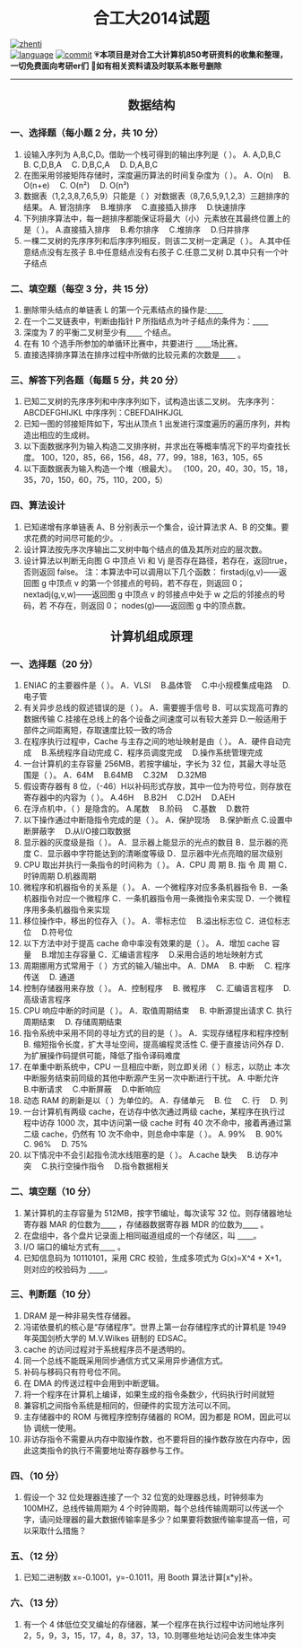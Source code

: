 # <center>合工大2014试题</center>

[![zhenti](https://img.shields.io/badge/%E8%80%83%E7%A0%94%E7%9C%9F%E9%A2%98-850-brightgreen)](https://github.com/HFUT-cskaoyan/zhenti)  
[![language](https://img.shields.io/badge/language-c%2B%2B-orange)](#language)
[![commit](https://img.shields.io/github/last-commit/HFUT-cskaoyan/zhenti)](#commit)
:heartpulse:**本项目是对合工大计算机850考研资料的收集和整理，一切免费面向考研er们**
:love_letter:**如有相关资料请及时联系本账号删除**
****
## <center>数据结构</center>
### 一、选择题（每小题 2 分，共 10 分）
1. 设输入序列为 A,B,C,D。借助一个栈可得到的输出序列是（ ）。
A. A,D,B,C&emsp; B. C,D,B,A &emsp;C. D,B,C,A &emsp;D. D,A,B,C
2. 在图采用邻接矩阵存储时，深度遍历算法的时间复杂度为（ ）。
A．O(n)&emsp; B. O(n+e) &emsp;C. O(n²)&emsp; D. O(n³)
3. 数据表（1,2,3,8,7,6,5,9）只能是（ ）对数据表（8,7,6,5,9,1,2,3）三趟排序的结果。
A. 冒泡排序&emsp; B.堆排序&emsp; C.直接插入排序&emsp; D.快速排序
4. 下列排序算法中，每一趟排序都能保证将最大（小）元素放在其最终位置上的是（ ）。
A.直接插入排序&emsp; B.希尔排序&emsp; C.堆排序&emsp; D.归并排序
5. 一棵二叉树的先序序列和后序序列相反，则该二叉树一定满足（ ）。
A.其中任意结点没有左孩子
B.中任意结点没有右孩子
C.任意二叉树
D.其中只有一个叶子结点
### 二、填空题（每空 3 分，共 15 分）
1. 删除带头结点的单链表 L 的第一个元素结点的操作是:<u>&emsp;&emsp;</u>
2. 在一个二叉链表中，判断由指针 P 所指结点为叶子结点的条件为：<u>&emsp;&emsp;</u>
3. 深度为 7 的平衡二叉树至少有<u>&emsp;&emsp;</u> 个结点。
4. 在有 10 个选手所参加的单循环比赛中，共要进行 <u>&emsp;&emsp;</u>场比赛。
5. 直接选择排序算法在排序过程中所做的比较元素的次数是<u>&emsp;&emsp;</u> 。
### 三、解答下列各题（每题 5 分，共 20 分）
1. 已知二叉树的先序序列和中序序列如下，试构造出该二叉树。
先序序列：ABCDEFGHIJKL
中序序列：CBEFDAIHKJGL
2. 已知一图的邻接矩阵如下，写出从顶点 1 出发进行深度遍历的遍历序列，并构造出相应的生成树。
1. 以下面数据序列为输入构造二叉排序树，并求出在等概率情况下的平均查找长度。
100，120，85，66，156，48，77，99，188，163，105，65
4. 以下面数据表为输入构造一个堆（根最大）。
（100，20，40，30，15，18，35，70，150，60，75，110，200，5）
### 四、算法设计
1. 已知递增有序单链表 A、B 分别表示一个集合，设计算法求 A、B 的交集。要求花费的时间尽可能的少。
.
2. 设计算法按先序次序输出二叉树中每个结点的值及其所对应的层次数。
3. 设计算法以判断无向图 G 中顶点 Vi 和 Vj 是否存在路径，若存在，返回true，否则返回 false。
注：本算法中可以调用以下几个函数：
firstadj(g,v)——返回图 g 中顶点 v 的第一个邻接点的号码，若不存在，则返回 0；
nextadj(g,v,w)——返回图 g 中顶点 v 的邻接点中处于 w 之后的邻接点的号码，若 不存在，则返回 0；
nodes(g)——返回图 g 中的顶点数。

## <center>计算机组成原理</center>
### 一、选择题（20 分）
1. ENIAC 的主要器件是（ ）。
A．VLSI &emsp;B.晶体管 &emsp;C.中小规模集成电路 &emsp;D.电子管
2. 有关异步总线的叙述错误的是（ ）。
A．需要握手信号
B．可以实现高可靠的数据传输
C.挂接在总线上的各个设备之间速度可以有较大差异
D.一般适用于部件之间距离短，存取速度比较一致的场合
3. 在程序执行过程中，Cache 与主存之间的地址映射是由（ ）。
A．硬件自动完成&emsp; B.系统程序自动完成
C．程序员调度完成&emsp; D.操作系统管理完成
4. 一台计算机的主存容量 256MB，若按字编址，字长为 32 位，其最大寻址范围是（ ）。
A．64M &emsp;B.64MB &emsp;C.32M&emsp; D.32MB
5. 假设寄存器有 8 位，（-46）H以补码形式存放，其中一位为符号位，则存放在寄存器中的内容为（ ）。
A.46H &emsp;B.B2H &emsp;C.D2H &emsp;D.AEH
6. 在浮点机中，（ ）是隐含的。
A.尾数 &emsp;B.阶码 &emsp;C.基数 &emsp;D.数符
7. 以下操作通过中断隐指令完成的是（ ）。
A．保护现场 &emsp;B.保护断点
C.设置中断屏蔽字&emsp; D.从I/O接口取数据
8. 显示器的灰度级是指（ ）。
A．显示器上能显示的光点的数目
B．显示器的亮度
C．显示器中字符能达到的清晰度等级
D．显示器中光点亮暗的层次级别
9. CPU 取出并执行一条指令的时间称为（ ）。
A．CPU 周 期 B. 指 令 周 期
C．时钟周期 D.机器周期
10. 微程序和机器指令的关系是（ ）。
A．一个微程序对应多条机器指令
B．一条机器指令对应一个微程序
C．一条机器指令用一条微指令来实现
D．一个微程序用多条机器指令来实现
1.  移位操作中，移出的位存入（ ）。
A．零标志位&emsp; B.溢出标志位
C．进位标志位 &emsp;D.符号位
12. 以下方法中对于提高 cache 命中率没有效果的是（ ）。
A．增加 cache 容量&emsp; B.增加主存容量
C．汇编语言程序&emsp; D.采用合适的地址映射方式
13. 周期挪用方式常用于（ ）方式的输入/输出中。
A．DMA &emsp;B. 中断&emsp; C. 程序传送 &emsp;D. 通道
14. 控制存储器用来存放（ ）。
A．控制程序 &emsp;B. 微程序 &emsp;C. 汇编语言程序 &emsp;D. 高级语言程序
15. CPU 响应中断的时间是（ ）。
A．取值周期结束 &emsp;B. 中断源提出请求
C. 执行周期结束 &emsp;D. 存储周期结束
16. 指令系统中采用不同的寻址方式的目的是（ ）。
A．实现存储程序和程序控制
B. 缩短指令长度，扩大寻址空间，提高编程灵活性
C. 便于直接访问外存
D．为扩展操作码提供可能，降低了指令译码难度
17. 在单重中断系统中，CPU 一旦相应中断，则立即关闭（ ）标志，以防止
本次中断服务结束前同级的其他中断源产生另一次中断进行干扰。
A. 中断允许 &emsp;B.中断请求&emsp; C.中断屏蔽 &emsp;D.中断响应
18. 动态 RAM 的刷新是以（ ）为单位的。
A．存储单元 &emsp;B. 位&emsp; C. 行&emsp; D. 列
19. 一台计算机有两级 cache，在访存中依次通过两级 cache，某程序在执行过程中访存 1000 次，其中访问第一级 cache 时有 40 次不命中，接着再通过第二级 cache，仍然有 10 次不命中，则总命中率是（ ）。
A. 99% &emsp;B. 90%&emsp; C. 96% &emsp;D. 75%
20. 以下情况中不会引起指令流水线阻塞的是（ ）。
A.cache 缺失 &emsp;B.访存冲突&emsp; C.执行空操作指令&emsp; D.指令数据相关
### 二、填空题（10 分）

1. 某计算机的主存容量为 512MB，按字节编址，每次读写 32 位。则存储器地址寄存器 MAR 的位数为<u>&emsp;&emsp;</u> ，存储器数据寄存器 MDR 的位数为<u>&emsp;&emsp;</u> 。
2. 在盘组中，各个盘片记录面上相同磁道组成的一个存储区，叫 <u>&emsp;&emsp;</u>。
3. I/O 端口的编址方式有<u>&emsp;&emsp;</u> 。
4. 已知信息码为 10110101，采用 CRC 校验，生成多项式为 G(x)=X^4 + X+1，
   则对应的校验码为 <u>&emsp;&emsp;</u>。
### 三、判断题（10 分）
1. DRAM 是一种非易失性存储器。
2. 冯诺依曼机的核心是“存储程序”。世界上第一台存储程序式的计算机是
   1949 年英国剑桥大学的 M.V.Wilkes 研制的 EDSAC。
3. cache 的访问过程对于系统程序员不是透明的。
4. 同一个总线不能既采用同步通信方式又采用异步通信方式。
5. 补码与移码只有符号位不同。
6. 在 DMA 的传送过程中会用到中断逻辑。
7. 将一个程序在计算机上编译，如果生成的指令条数少，代码执行时间就短
8. 兼容机之间指令系统是相同的，但硬件的实现方法可以不同。
9. 主存储器中的 ROM 与微程序控制存储器的 ROM，因为都是 ROM，因此可以协
    调统一使用。
10. 非访存指令不需要从内存中取操作数，也不要将目的操作数存放在内存中，因此这类指令的执行不需要地址寄存器参与工作。
### 四、（10 分）
1. 假设一个 32 位处理器连接了一个 32 位宽的处理器总线，时钟频率为 100MHZ，总线传输周期为 4 个时钟周期，每个总线传输周期可以传送一个字，请问处理器的最大数据传输率是多少？如果要将数据传输率提高一倍，可以采取什么措施？
### 五、（12 分）
1. 已知二进制数 x=-0.1001，y=-0.1011，用 Booth 算法计算[x*y]补。
### 六、（13 分）
1. 有一个 4 体低位交叉编址的存储器，某一个程序在执行过程中访问地址序列 2，5，9，3，15，17，4，8，37，13，10.则哪些地址访问会发生体冲突
